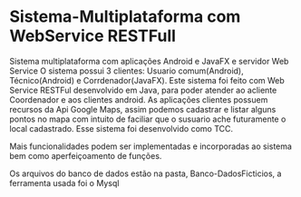# Sistema-Multiplataforma com WebService RESTFull
Sistema multiplataforma com aplicações Android e JavaFX e servidor Web Service 
O sistema possui 3 clientes: Usuario comum(Android), Técnico(Android) e Corrdenador(JavaFX).
Este sistema foi feito com Web Service RESTFul desenvolvido em Java, para poder atender ao acliente Coordenador e aos clientes android.
As aplicações clientes possuem recursos da Api Google Maps, assim podemos cadastrar e listar alguns pontos no mapa com intuito de faciliar que o susuario ache futuramente o local cadastrado.
Esse sistema foi desenvolvido como TCC.

Mais funcionalidades podem ser implementadas e incorporadas ao sistema bem como aperfeiçoamento de funções.

Os arquivos do banco de dados estão na pasta, Banco-DadosFicticios, a ferramenta usada foi o Mysql

